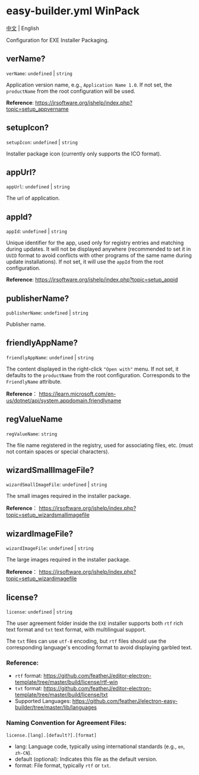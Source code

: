 # easy-builder.yml WinPack
[中文](../../zh/win/pack.md) | English

Configuration for EXE Installer Packaging.

## verName?
`verName`: `undefined` | `string`

Application version name, e.g., `Application Name 1.0`. If not set, the `productName` from the root configuration will be used.

**Reference**: 
https://jrsoftware.org/ishelp/index.php?topic=setup_appvername

## setupIcon?
`setupIcon`: `undefined` | `string`

Installer package icon (currently only supports the ICO format).

## appUrl?
`appUrl`: `undefined` | `string`

The url of application.

## appId?
`appId`: `undefined` | `string`

Unique identifier for the app, used only for registry entries and matching during updates. It will not be displayed anywhere (recommended to set it in `UUID` format to avoid conflicts with other programs of the same name during update installations).
If not set, it will use the `appId` from the root configuration.

**Reference**: 
https://jrsoftware.org/ishelp/index.php?topic=setup_appid

## publisherName?
`publisherName`: `undefined` | `string`

Publisher name.

## friendlyAppName?
`friendlyAppName`: `undefined` | `string`

The content displayed in the right-click `"Open with"` menu. If not set, it defaults to the `productName` from the root configuration. Corresponds to the `FriendlyName` attribute.

**Reference**：
https://learn.microsoft.com/en-us/dotnet/api/system.appdomain.friendlyname

## regValueName
`regValueName`: `string`

The file name registered in the registry, used for associating files, etc. (must not contain spaces or special characters).

## wizardSmallImageFile?
`wizardSmallImageFile`: `undefined` | `string`

The small images required in the installer package.

**Reference**：
https://jrsoftware.org/ishelp/index.php?topic=setup_wizardsmallimagefile

## wizardImageFile?
`wizardImageFile`: `undefined` | `string`

The large images required in the installer package.

**Reference**：
https://jrsoftware.org/ishelp/index.php?topic=setup_wizardimagefile

## license?
`license`: `undefined` | `string`

The user agreement folder inside the `EXE` installer supports both `rtf` rich text format and `txt` text format, with multilingual support.

The `txt` files can use `utf-8` encoding, but `rtf` files should use the corresponding language's encoding format to avoid displaying garbled text.

### Reference: 
* `rtf` format: https://github.com/featherJ/editor-electron-template/tree/master/build/license/rtf-win
* `txt` format: https://github.com/featherJ/editor-electron-template/tree/master/build/license/txt
* Supported Languages: https://github.com/featherJ/electron-easy-builder/tree/master/lib/languages

### Naming Convention for Agreement Files: 
`license.[lang].[default?].[format]`
* lang: Language code, typically using international standards (e.g., `en`, `zh-CN`).
* default (optional): Indicates this file as the default version.
* format: File format, typically `rtf` or `txt`.